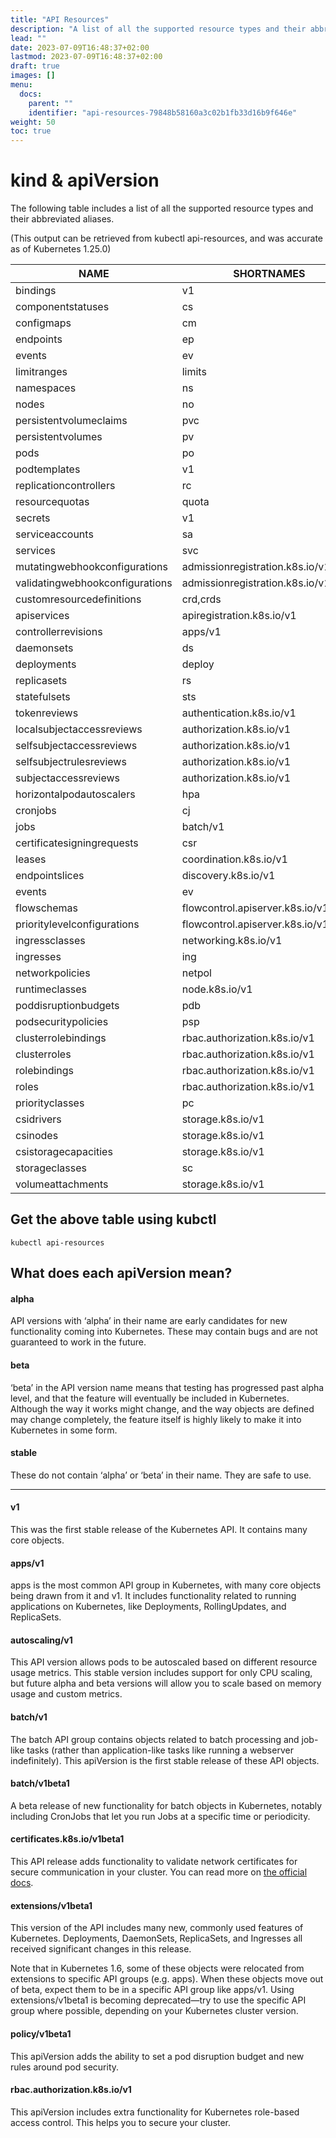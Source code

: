 ```yaml
---
title: "API Resources"
description: "A list of all the supported resource types and their abbreviated aliases in Kubernetes"
lead: ""
date: 2023-07-09T16:48:37+02:00
lastmod: 2023-07-09T16:48:37+02:00
draft: true
images: []
menu:
  docs:
    parent: ""
    identifier: "api-resources-79848b58160a3c02b1fb33d16b9f646e"
weight: 50
toc: true
---
```

# kind & apiVersion
The following table includes a list of all the supported resource types and their abbreviated aliases.

(This output can be retrieved from kubectl api-resources, and was accurate as of Kubernetes 1.25.0)

| NAME                            | SHORTNAMES                           | APIVERSION              | NAMESPACED                     | KIND                      |
|---------------------------------|--------------------------------------|-------------------------|--------------------------------|---------------------------|
| bindings                        | v1                                   | true                    | Binding                        |
| componentstatuses               | cs                                   | v1                      | false                          | ComponentStatus           |
| configmaps                      | cm                                   | v1                      | true                           | ConfigMap                 |
| endpoints                       | ep                                   | v1                      | true                           | Endpoints                 |
| events                          | ev                                   | v1                      | true                           | Event                     |
| limitranges                     | limits                               | v1                      | true                           | LimitRange                |
| namespaces                      | ns                                   | v1                      | false                          | Namespace                 |
| nodes                           | no                                   | v1                      | false                          | Node                      |
| persistentvolumeclaims          | pvc                                  | v1                      | true                           | PersistentVolumeClaim     |
| persistentvolumes               | pv                                   | v1                      | false                          | PersistentVolume          |
| pods                            | po                                   | v1                      | true                           | Pod                       |
| podtemplates                    | v1                                   | true                    | PodTemplate                    |
| replicationcontrollers          | rc                                   | v1                      | true                           | ReplicationController     |
| resourcequotas                  | quota                                | v1                      | true                           | ResourceQuota             |
| secrets                         | v1                                   | true                    | Secret                         |
| serviceaccounts                 | sa                                   | v1                      | true                           | ServiceAccount            |
| services                        | svc                                  | v1                      | true                           | Service                   |
| mutatingwebhookconfigurations   | admissionregistration.k8s.io/v1      | false                   | MutatingWebhookConfiguration   |
| validatingwebhookconfigurations | admissionregistration.k8s.io/v1      | false                   | ValidatingWebhookConfiguration |
| customresourcedefinitions       | crd,crds                             | apiextensions.k8s.io/v1 | false                          | CustomResourceDefinition  |
| apiservices                     | apiregistration.k8s.io/v1            | false                   | APIService                     |
| controllerrevisions             | apps/v1                              | true                    | ControllerRevision             |
| daemonsets                      | ds                                   | apps/v1                 | true                           | DaemonSet                 |
| deployments                     | deploy                               | apps/v1                 | true                           | Deployment                |
| replicasets                     | rs                                   | apps/v1                 | true                           | ReplicaSet                |
| statefulsets                    | sts                                  | apps/v1                 | true                           | StatefulSet               |
| tokenreviews                    | authentication.k8s.io/v1             | false                   | TokenReview                    |
| localsubjectaccessreviews       | authorization.k8s.io/v1              | true                    | LocalSubjectAccessReview       |
| selfsubjectaccessreviews        | authorization.k8s.io/v1              | false                   | SelfSubjectAccessReview        |
| selfsubjectrulesreviews         | authorization.k8s.io/v1              | false                   | SelfSubjectRulesReview         |
| subjectaccessreviews            | authorization.k8s.io/v1              | false                   | SubjectAccessReview            |
| horizontalpodautoscalers        | hpa                                  | autoscaling/v2          | true                           | HorizontalPodAutoscaler   |
| cronjobs                        | cj                                   | batch/v1                | true                           | CronJob                   |
| jobs                            | batch/v1                             | true                    | Job                            |
| certificatesigningrequests      | csr                                  | certificates.k8s.io/v1  | false                          | CertificateSigningRequest |
| leases                          | coordination.k8s.io/v1               | true                    | Lease                          |
| endpointslices                  | discovery.k8s.io/v1                  | true                    | EndpointSlice                  |
| events                          | ev                                   | events.k8s.io/v1        | true                           | Event                     |
| flowschemas                     | flowcontrol.apiserver.k8s.io/v1beta2 | false                   | FlowSchema                     |
| prioritylevelconfigurations     | flowcontrol.apiserver.k8s.io/v1beta2 | false                   | PriorityLevelConfiguration     |
| ingressclasses                  | networking.k8s.io/v1                 | false                   | IngressClass                   |
| ingresses                       | ing                                  | networking.k8s.io/v1    | true                           | Ingress                   |
| networkpolicies                 | netpol                               | networking.k8s.io/v1    | true                           | NetworkPolicy             |
| runtimeclasses                  | node.k8s.io/v1                       | false                   | RuntimeClass                   |
| poddisruptionbudgets            | pdb                                  | policy/v1               | true                           | PodDisruptionBudget       |
| podsecuritypolicies             | psp                                  | policy/v1beta1          | false                          | PodSecurityPolicy         |
| clusterrolebindings             | rbac.authorization.k8s.io/v1         | false                   | ClusterRoleBinding             |
| clusterroles                    | rbac.authorization.k8s.io/v1         | false                   | ClusterRole                    |
| rolebindings                    | rbac.authorization.k8s.io/v1         | true                    | RoleBinding                    |
| roles                           | rbac.authorization.k8s.io/v1         | true                    | Role                           |
| priorityclasses                 | pc                                   | scheduling.k8s.io/v1    | false                          | PriorityClass             |
| csidrivers                      | storage.k8s.io/v1                    | false                   | CSIDriver                      |
| csinodes                        | storage.k8s.io/v1                    | false                   | CSINode                        |
| csistoragecapacities            | storage.k8s.io/v1                    | true                    | CSIStorageCapacity             |
| storageclasses                  | sc                                   | storage.k8s.io/v1       | false                          | StorageClass              |
| volumeattachments               | storage.k8s.io/v1                    | false                   | VolumeAttachment               |


## Get the above table using kubctl
```shell
kubectl api-resources
```

## What does each apiVersion mean?
#### alpha
API versions with ‘alpha’ in their name are early candidates for new functionality coming into Kubernetes. These may contain bugs and are not guaranteed to work in the future.

#### beta
‘beta’ in the API version name means that testing has progressed past alpha level, and that the feature will eventually be included in Kubernetes. Although the way it works might change, and the way objects are defined may change completely, the feature itself is highly likely to make it into Kubernetes in some form.

#### stable
These do not contain ‘alpha’ or ‘beta’ in their name. They are safe to use.

---


#### v1
This was the first stable release of the Kubernetes API. It contains many core objects.

#### apps/v1
apps is the most common API group in Kubernetes, with many core objects being drawn from it and v1. It includes functionality related to running applications on Kubernetes, like Deployments, RollingUpdates, and ReplicaSets.

#### autoscaling/v1
This API version allows pods to be autoscaled based on different resource usage metrics. This stable version includes support for only CPU scaling, but future alpha and beta versions will allow you to scale based on memory usage and custom metrics.

#### batch/v1
The batch API group contains objects related to batch processing and job-like tasks (rather than application-like tasks like running a webserver indefinitely). This apiVersion is the first stable release of these API objects.

#### batch/v1beta1
A beta release of new functionality for batch objects in Kubernetes, notably including CronJobs that let you run Jobs at a specific time or periodicity.

#### certificates.k8s.io/v1beta1
This API release adds functionality to validate network certificates for secure communication in your cluster. You can read more on [the official docs](https://kubernetes.io/docs/tasks/tls/managing-tls-in-a-cluster/).

#### extensions/v1beta1
This version of the API includes many new, commonly used features of Kubernetes. Deployments, DaemonSets, ReplicaSets, and Ingresses all received significant changes in this release.

Note that in Kubernetes 1.6, some of these objects were relocated from extensions to specific API groups (e.g. apps). When these objects move out of beta, expect them to be in a specific API group like apps/v1. Using extensions/v1beta1 is becoming deprecated—try to use the specific API group where possible, depending on your Kubernetes cluster version.

#### policy/v1beta1
This apiVersion adds the ability to set a pod disruption budget and new rules around pod security.

#### rbac.authorization.k8s.io/v1
This apiVersion includes extra functionality for Kubernetes role-based access control. This helps you to secure your cluster.



